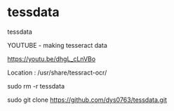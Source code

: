 # tessdata
tessdata

YOUTUBE - making tesseract data

https://youtu.be/dhgL_cLnVBo



Location :
/usr/share/tessract-ocr/

sudo rm -r tessdata

sudo git clone https://github.com/dys0763/tessdata.git
